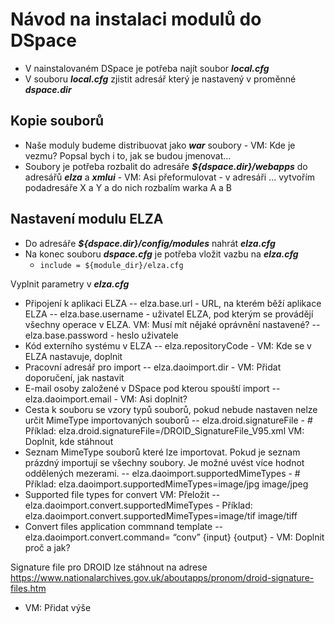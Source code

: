 # Návod na instalaci modulů do DSpace
- V nainstalovaném DSpace je potřeba najít soubor _**local.cfg**_
- V souboru **_local.cfg_** zjistit adresář který je nastavený v proměnné _**dspace.dir**_
## Kopie souborů
- Naše moduly budeme distribuovat jako **_war_** soubory - VM: Kde je vezmu? Popsal bych i to, jak se budou jmenovat...
- Soubory je potřeba rozbalit do adresáře **_${dspace.dir}/webapps_** do adresářů **_elza_** a **_xmlui_** - VM: Asi přeformulovat - v adresáři ... vytvořím podadresáře X a Y a do nich rozbalím warka A a B
## Nastavení modulu ELZA
- Do adresáře **_${dspace.dir}/config/modules_** nahrát **_elza.cfg_**
- Na konec souboru **_dspace.cfg_** je potřeba vložit vazbu na **_elza.cfg_**
  - ```include = ${module_dir}/elza.cfg```

Vyplnit parametry v **_elza.cfg_** 
- Připojení k aplikaci ELZA
-- elza.base.url - URL, na kterém běží aplikace ELZA
-- elza.base.username - uživatel ELZA, pod kterým se provádějí všechny operace v ELZA. VM: Musí mít nějaké oprávnění nastavené?
-- elza.base.password - heslo uživatele
- Kód externího systému v ELZA
-- elza.repositoryCode - VM: Kde se v ELZA nastavuje, doplnit
- Pracovní adresář pro import
-- elza.daoimport.dir - VM: Přidat doporučení, jak nastavit 
- E-mail osoby založené v DSpace pod kterou spouští import
-- elza.daoimport.email - VM: Asi doplnit?
- Cesta k souboru se vzory typů souborů, pokud nebude nastaven nelze určit MimeType importovaných souborů
-- elza.droid.signatureFile - # Příklad: elza.droid.signatureFile=/DROID_SignatureFile_V95.xml VM: Doplnit, kde stáhnout
- Seznam MimeType souborů které lze importovat. Pokud je seznam prázdný importují se všechny soubory. Je možné uvést více hodnot oddělených mezerami.
-- elza.daoimport.supportedMimeTypes - # Příklad: elza.daoimport.supportedMimeTypes=image/jpg image/jpeg
- Supported file types for convert VM: Přeložit
-- elza.daoimport.convert.supportedMimeTypes - Příklad: elza.daoimport.convert.supportedMimeTypes=image/tif image/tiff
- Convert files application commnand template
-- elza.daoimport.convert.command= “conv” {input} {output} - VM: Doplnit proč a jak?

Signature file pro DROID lze stáhnout na adrese https://www.nationalarchives.gov.uk/aboutapps/pronom/droid-signature-files.htm
- VM: Přidat výše
